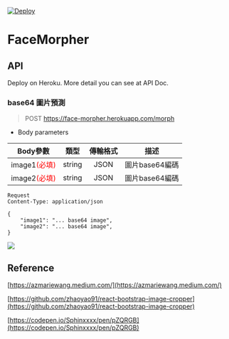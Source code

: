 [![Deploy](https://www.herokucdn.com/deploy/button.svg)](https://face-morpher.herokuapp.com/)
# FaceMorpher

## API
Deploy on Heroku. More detail you can see at API Doc.

### base64 圖片預測
> POST https://face-morpher.herokuapp.com/morph 

- Body parameters

|Body參數|類型|傳輸格式|描述|
|:------:|:--:|:--:|:--:|
|image1<font color=red>(必填)</font>|string|JSON|圖片base64編碼|
|image2<font color=red>(必填)</font>|string|JSON|圖片base64編碼|

```
Request
Content-Type: application/json

{
    "image1": "... base64 image",
    "image2": "... base64 image",
}
```

![](https://i.imgur.com/iODzXH6.png)

## Reference
[https://azmariewang.medium.com/](https://azmariewang.medium.com/)

[https://github.com/zhaoyao91/react-bootstrap-image-cropper](https://github.com/zhaoyao91/react-bootstrap-image-cropper)

[https://codepen.io/Sphinxxxx/pen/pZQRGB](https://codepen.io/Sphinxxxx/pen/pZQRGB)